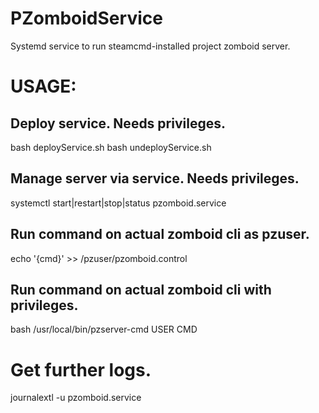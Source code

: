 # PZomboidService
Systemd service to run steamcmd-installed project zomboid server.

# USAGE:

## Deploy service. Needs privileges.
bash deployService.sh
bash undeployService.sh

## Manage server via service. Needs privileges.
systemctl start|restart|stop|status pzomboid.service

## Run command on actual zomboid cli as pzuser.
echo '{cmd}' >> /pzuser/pzomboid.control

## Run command on actual zomboid cli with privileges.
bash /usr/local/bin/pzserver-cmd USER CMD

# Get further logs.
journalextl -u pzomboid.service